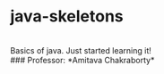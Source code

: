 # java-skeletons
<br/>
Basics of java. Just started learning it!
<br/>
### Professor: *Amitava Chakraborty*
